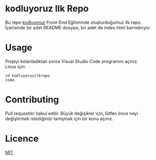 # kodluyoruz Ilk Repo
Bu repo [kodluyoruz](https://www.kodluyoruz.org/) Front-End Eğitiminde oluşturduğumuz ilk repo. İçerisinde bir adet README dosyası, bir adet de index.html barındırıyor.

# Usage
Projeyi kolanladıktan sonra Visual Studio Code programını açınız.
<br>
Linux için: 

    cd kodluyoruzilkrepo
    code.

# Contributing
Pull requestler kabul edilir. Büyük değişikler için, lütfen önce neyi değiştirmek istediğinizi tartışmak için bir konu açınız. 

# Licence
[MIT](https://choosealicense.com/licenses/mit/)  




